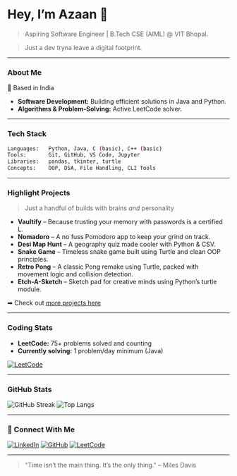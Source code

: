 # Hey, I’m Azaan 👋

> Aspiring Software Engineer | B.Tech CSE (AIML) @ VIT Bhopal.

> Just a dev tryna leave a digital footprint.

---

### About Me

📍 Based in India
- **Software Development:** Building efficient solutions in Java and Python.
- **Algorithms & Problem-Solving:** Active LeetCode solver.

---

### Tech Stack

```bash
Languages:   Python, Java, C (basic), C++ (basic)
Tools:       Git, GitHub, VS Code, Jupyter
Libraries:   pandas, tkinter, turtle
Concepts:    OOP, DSA, File Handling, CLI Tools
```

---

### Highlight Projects

> Just a handful of builds with brains *and* personality

* **Vaultify** – Because trusting your memory with passwords is a certified L.
* **Nomadoro** – A no fuss Pomodoro app to keep your grind on track.
* **Desi Map Hunt** – A geography quiz made cooler with Python & CSV.
* **Snake Game** – Timeless snake game built using Turtle and clean OOP principles.
* **Retro Pong** – A classic Pong remake using Turtle, packed with movement logic and collision detection.
* **Etch-A-Sketch** – Sketch pad for creative minds using Python’s turtle module.

➡ Check out [more projects here](https://github.com/NomadBeetle?tab=repositories)

---

### Coding Stats

* **LeetCode:** 75+ problems solved and counting
* **Currently solving:** 1 problem/day minimum (Java)

[![LeetCode](https://leetcard.jacoblin.cool/NomadBeetle?theme=dark\&font=Karma\&ext=contest)](https://leetcode.com/NomadBeetle/)

---

### GitHub Stats

![GitHub Streak](https://streak-stats.demolab.com?user=NomadBeetle\&theme=tokyonight)
![Top Langs](https://github-readme-stats.vercel.app/api/top-langs/?username=NomadBeetle\&layout=compact\&theme=radical)

---

### 🤝 Connect With Me

[![LinkedIn](https://img.shields.io/badge/-LinkedIn-blue?style=flat\&logo=linkedin)](https://www.linkedin.com/in/azaan-ahmed-a738b4332/)
[![GitHub](https://img.shields.io/badge/-GitHub-black?style=flat\&logo=github)](https://github.com/NomadBeetle)
[![LeetCode](https://img.shields.io/badge/-LeetCode-orange?style=flat\&logo=leetcode)](https://leetcode.com/u/NomadBeetle/)

---

> "Time isn’t the main thing. It’s the only thing." – Miles Davis
